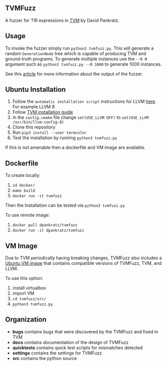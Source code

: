 ## TVMFuzz

A fuzzer for TIR expressions in [TVM](https://tvm.apache.org/) by David Pankratz.

## Usage

To invoke the fuzzer simply run `python3 tvmfuzz.py`. This will generate a random `GenerationNode` tree which is capable of producing TVM and ground-truth programs.
To generate multiple instances use the `--R N` argument such as `python3 tvmfuzz.py --R 1000` to generate 1000 instances.

See this [article](https://github.com/dpankratz/CMPUT664Project/blob/master/docs/debugging.md) for more information about the output of the fuzzer.

## Ubuntu Installation

1. Follow the `automatic installation script` instructions for LLVM [here](https://apt.llvm.org/). For example LLVM 8 
2. Follow [TVM installation guide](https://docs.tvm.ai/install/from_source.html)
3. In the `config.cmake` file change `set(USE_LLVM OFF)` to `set(USE_LLVM /usr/bin/llvm-config-8)`
4. Clone this repository
5. Run `pip3 install --user termcolor`
6. Test the installation by running `python3 tvmfuzz.py`

If this is not amenable then a dockerfile and VM image are available.

## Dockerfile

To create locally:
1. `cd docker/`
2. `make build`
3. `docker run -it tvmfuzz`

Then the Installation can be tested via `python3 tvmfuzz.py`

To use remote image:
1. `docker pull dpankratz/tvmfuzz`
2. `docker run -it dpankratz/tvmfuzz`

## VM Image
Due to TVM periodically having breaking changes, TVMFuzz also includes a [Ubuntu VM image](https://drive.google.com/file/d/1b6WdQCPWoj9GQoVNGiw1kbwIMf0DDEIc/view?usp=sharing) that contains compatible versions of TVMFuzz, TVM, and LLVM.

To use this option:
1. install virtualbox
2. import VM
3. `cd tvmfuzz/src/`
4. `python3 tvmfuzz.py`

## Organization

- **bugs** contains bugs that were discovered by the TVMFuzz and fixed in TVM
- **docs** contains documentation of the design of TVMFuzz 
- **quicktests** contains quick test scripts for mismatches detected
- **settings** contains the settings for TVMFuzz 
- **src** contains the python source 
